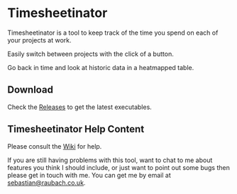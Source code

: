# Timesheetinator

Timesheetinator is a tool to keep track of the time you spend on each of your projects at work.

Easily switch between projects with the click of a button.

Go back in time and look at historic data in a heatmapped table.

## Download

Check the [Releases](../../releases) to get the latest executables.

## Timesheetinator Help Content

Please consult the [Wiki](../../wiki) for help.

If you are still having problems with this tool, want to chat to me about features you think I should include, or just want to point out some bugs then please get in touch with me. You can get me by email at sebastian@raubach.co.uk.
